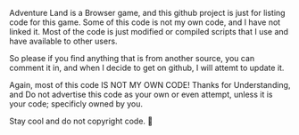 Adventure Land is a Browser game, and this github project is just for listing code for this game. Some of this code is not my own code, and I have not linked it. Most of the code is just modified or compiled scripts that I use and have available to other users.

So please if you find anything that is from another source, you can comment it in, and when I decide to get on github, I will attemt to update it. 

Again, most of this code IS NOT MY OWN CODE! 
Thanks for Understanding, and Do not advertise this code as your own or even attempt, unless it is your code; specificly owned by you.  

Stay cool and do not copyright code. 💯
